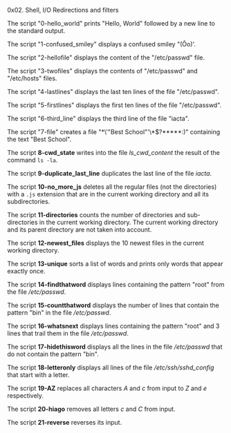 0x02. Shell, I/O Redirections and filters

The script "0-hello_world" prints "Hello, World" followed by a new line to the standard output.

The script "1-confused_smiley" displays a confused smiley "(Ôo)'.

The script "2-hellofile" displays the content of the "/etc/passwd" file.

The script "3-twofiles" displays the contents of "/etc/passwd" and "/etc/hosts" files.

The script "4-lastlines" displays the last ten lines of the file "/etc/passwd".

The script "5-firstlines" displays the first ten lines of the file "/etc/passwd".

The script "6-third_line" displays the third line of the file "iacta".

The script "7-file" creates a file "\*\\'"Best School"\'\\*$\?\*\*\*\*\*:)" containing the text "Best School".

The script **8-cwd_state** writes into the file *ls_cwd_content* the result of the command `ls -la`.

The script **9-duplicate_last_line** duplicates the last line of the file *iacta*.

The script **10-no_more_js** deletes all the regular files (not the directories) with a `.js` extension that are in the current working directory and all its subdirectories.

The script **11-directories** counts the number of directories and sub-directories in the current working directory. The current working directory and its parent directory are not taken into account.

The script **12-newest_files** displays the 10 newest files in the current working directory.

The script **13-unique** sorts a list of words and prints only words that appear exactly once.

The script **14-findthatword** displays lines containing the pattern "root" from the file */etc/passwd*.

The script **15-countthatword** displays the number of lines that contain the pattern "bin" in the file */etc/passwd*.

The script **16-whatsnext** displays lines containing the pattern "root" and 3 lines that trail them in the file */etc/passwd*.

The script **17-hidethisword** displays all the lines in the file */etc/passwd* that do not contain the pattern "bin".

The script **18-letteronly** displays all lines of the file */etc/ssh/sshd_config* that start with a letter.

The script **19-AZ** replaces all characters *A* and *c* from input to *Z* and *e* respectively.

The script **20-hiago** removes all letters *c* and *C* from input.

The script **21-reverse** reverses its input.
